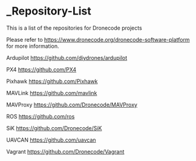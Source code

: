 # _Repository-List
This is a list of the repositories for Dronecode projects

Please refer to https://www.dronecode.org/dronecode-software-platform for more information.

Ardupilot https://github.com/diydrones/ardupilot

PX4 https://github.com/PX4

Pixhawk https://github.com/Pixhawk

MAVLink https://github.com/mavlink

MAVProxy https://github.com/Dronecode/MAVProxy

ROS https://github.com/ros

SiK https://github.com/Dronecode/SiK

UAVCAN https://github.com/uavcan

Vagrant https://github.com/Dronecode/Vagrant
